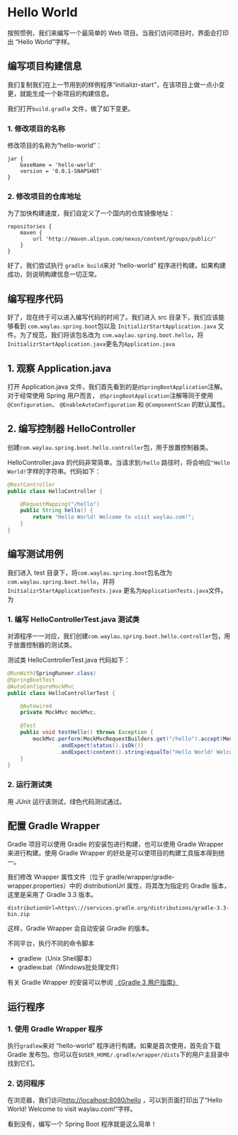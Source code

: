 # Hello World

按照惯例，我们来编写一个最简单的 Web 项目。当我们访问项目时，界面会打印出 “Hello World”字样。

## 编写项目构建信息

我们复制我们在上一节用到的样例程序“initializr-start”，在该项目上做一点小变更，就能生成一个新项目的构建信息。

我们打开`build.gradle` 文件，做了如下变更。

### 1. 修改项目的名称

修改项目的名称为“hello-world”：

```
jar {
	baseName = 'hello-world'
	version = '0.0.1-SNAPSHOT'
}
```

### 2. 修改项目的仓库地址

为了加快构建速度，我们自定义了一个国内的仓库镜像地址：

```
repositories {
	maven {
        url 'http://maven.aliyun.com/nexus/content/groups/public/'
    }
}
```

好了，我们尝试执行 `gradle build`来对 “hello-world” 程序进行构建。如果构建成功，则说明构建信息一切正常。


## 编写程序代码

好了，现在终于可以进入编写代码的时间了。我们进入 src 目录下，我们应该能够看到 `com.waylau.spring.boot`包以及 `InitializrStartApplication.java` 文件。为了规范，我们将该包名改为 `com.waylau.spring.boot.hello`，将`InitializrStartApplication.java`更名为`Application.java`

## 1. 观察 Application.java

打开 Application.java 文件，我们首先看到的是`@SpringBootApplication`注解。对于经常使用 Spring 用户而言，
`@SpringBootApplication`注解等同于使用 `@Configuration`、 `@EnableAutoConfiguration` 和 `@ComponentScan` 的默认属性。

## 2. 编写控制器 HelloController

创建`com.waylau.spring.boot.hello.controller`包，用于放置控制器类。

HelloController.java 的代码非常简单。当请求到`/hello` 路径时，将会响应`"Hello World!`字样的字符串。代码如下：

```java
@RestController
public class HelloController {

	@RequestMapping("/hello")
	public String hello() {
	    return "Hello World! Welcome to visit waylau.com!";
	}
}
```

## 编写测试用例

我们进入 test 目录下，将`com.waylau.spring.boot`包名改为`com.waylau.spring.boot.hello`，并将 `InitializrStartApplicationTests.java` 更名为`ApplicationTests.java`文件。为

### 1. 编写 HelloControllerTest.java 测试类

对源程序一一对应，我们创建`com.waylau.spring.boot.hello.controller`包，用于放置控制器的测试类。

测试类 HelloControllerTest.java 代码如下：

```java
@RunWith(SpringRunner.class)
@SpringBootTest
@AutoConfigureMockMvc
public class HelloControllerTest {

	@Autowired
    private MockMvc mockMvc;
	
    @Test
    public void testHello() throws Exception {
    	mockMvc.perform(MockMvcRequestBuilders.get("/hello").accept(MediaType.APPLICATION_JSON))
                .andExpect(status().isOk())
                .andExpect(content().string(equalTo("Hello World! Welcome to visit waylau.com!")));
    }
}
```

### 2. 运行测试类

用 JUnit 运行该测试，绿色代码测试通过。

## 配置 Gradle Wrapper

Gradle 项目可以使用 Gradle 的安装包进行构建，也可以使用  Gradle Wrapper 来进行构建。使用  Gradle Wrapper 的好处是可以使项目的构建工具版本得到统一。

我们修改 Wrapper 属性文件（位于  gradle/wrapper/gradle-wrapper.properties）中的 distributionUrl 属性，将其改为指定的 Gradle 版本，这里是采用了 Gradle 3.3 版本。

```
distributionUrl=https\://services.gradle.org/distributions/gradle-3.3-bin.zip
```

这样，Gradle Wrapper 会自动安装 Gradle 的版本。

不同平台，执行不同的命令脚本

* gradlew（Unix Shell脚本）
* gradlew.bat（Windows批处理文件）

有关 Gradle Wrapper 的安装可以参阅 [《Gradle 3 用户指南》](https://github.com/waylau/gradle-3-user-guide)

## 运行程序

### 1. 使用  Gradle Wrapper 程序

执行`gradlew`来对 “hello-world” 程序进行构建。如果是首次使用，首先会下载 Gradle 发布包。你可以在`$USER_HOME/.gradle/wrapper/dists`下的用户主目录中找到它们。

### 2. 访问程序

在浏览器，我们访问<http://localhost:8080/hello> ，可以到页面打印出了“Hello World! Welcome to visit waylau.com!”字样。

看到没有，编写一个 Spring Boot 程序就是这么简单！

